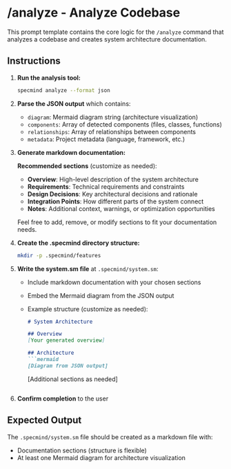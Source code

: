 # /analyze - Analyze Codebase

This prompt template contains the core logic for the `/analyze` command that analyzes a codebase and creates system architecture documentation.

## Instructions

1. **Run the analysis tool:**
   ```bash
   specmind analyze --format json
   ```

2. **Parse the JSON output** which contains:
   - `diagram`: Mermaid diagram string (architecture visualization)
   - `components`: Array of detected components (files, classes, functions)
   - `relationships`: Array of relationships between components
   - `metadata`: Project metadata (language, framework, etc.)

3. **Generate markdown documentation:**

   **Recommended sections** (customize as needed):
   - **Overview**: High-level description of the system architecture
   - **Requirements**: Technical requirements and constraints
   - **Design Decisions**: Key architectural decisions and rationale
   - **Integration Points**: How different parts of the system connect
   - **Notes**: Additional context, warnings, or optimization opportunities

   Feel free to add, remove, or modify sections to fit your documentation needs.

4. **Create the .specmind directory structure:**
   ```bash
   mkdir -p .specmind/features
   ```

5. **Write the system.sm file** at `.specmind/system.sm`:
   - Include markdown documentation with your chosen sections
   - Embed the Mermaid diagram from the JSON output
   - Example structure (customize as needed):
     ```markdown
     # System Architecture

     ## Overview
     [Your generated overview]

     ## Architecture
     ```mermaid
     [Diagram from JSON output]
     ```

     [Additional sections as needed]
     ```

6. **Confirm completion** to the user

## Expected Output

The `.specmind/system.sm` file should be created as a markdown file with:
- Documentation sections (structure is flexible)
- At least one Mermaid diagram for architecture visualization

